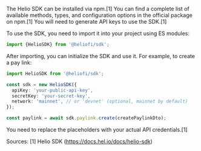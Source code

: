 The Helio SDK can be installed via npm.[1] You can find a complete list of available methods, types, and configuration options in the official package on npm.[1] You will need to generate API keys to use the SDK.[1]

To use the SDK, you need to import it into your project using ES modules:
```javascript
import {HelioSDK} from '@heliofi/sdk';
```

After importing, you can initialize the SDK and use it. For example, to create a pay link:
```typescript
import HelioSDK from '@heliofi/sdk';

const sdk = new HelioSDK({
  apiKey: 'your-public-api-key',
  secretKey: 'your-secret-key',
  network: 'mainnet', // or 'devnet' (optional, mainnet by default)
});

const paylink = await sdk.paylink.create(createPaylinkDto);
```
You need to replace the placeholders with your actual API credentials.[1]

Sources:
[1] Helio SDK (https://docs.hel.io/docs/helio-sdk)